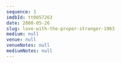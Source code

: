 ```yaml
---
sequence: 1
imdbId: tt0057263
date: 2008-05-26
slug: love-with-the-proper-stranger-1963
medium: null
venue: null
venueNotes: null
mediumNotes: null
---
```


